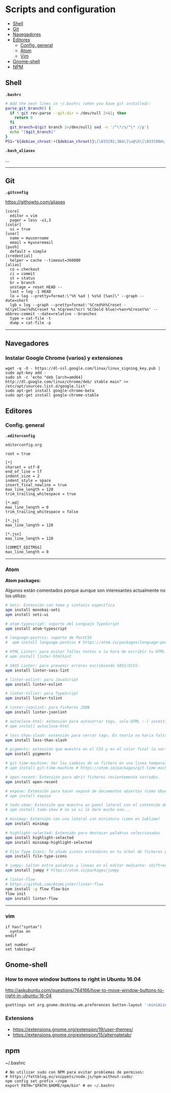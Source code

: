 # Scripts and configuration

- [Shell](#shell)
- [Git](#git)
- [Navegadores](#navegadores)
- [Editores](#editores)
  - [Config. general](#config-general)
  - [Atom](#atom)
  - [Vim](#vim)
- [Gnome-shell](#gnome-shell)
- [NPM](#npm)

## Shell

**`.bashrc`**

```bash
# Add the next lines in ~/.bashrc (when you have git installed):
parse_git_branch() {
  if ! git rev-parse --git-dir > /dev/null 2>&1; then
    return 0
  fi
  git_branch=$(git branch 2>/dev/null| sed -n '/^\*/s/^\* //p')
  echo "[$git_branch]"
}
PS1="${debian_chroot:+($debian_chroot)}\[\033[01;36m\]\u@\h\[\033[00m\]:\[\033[01;32m\]\w\[\033[00m\]\[\033[01;31m\]\$(parse_git_branch)\[\033[00m\]$ "
```

**`.bash_aliases`**

...

<hr>

## Git

**`.gitconfig`**

https://githowto.com/aliases

```
[core]
  editor = vim
  pager = less -x1,3
[color]
  ui = true
[user]
  name = myusername
  email = myuseremail
[push]
  default = simple
[credential]
  helper = cache --timeout=360000
[alias]
  co = checkout
  ci = commit
  st = status
  br = branch
  unstage = reset HEAD --
  last = log -1 HEAD
  lo = log --pretty=format:\"%h %ad | %s%d [%an]\" --graph --date=short
  lgb = log --graph --pretty=format:'%Cred%h%Creset -%C(yellow)%d%Creset %s %Cgreen(%cr) %C(bold blue)<%an>%Creset%n' --abbrev-commit --date=relative --branches
  type = cat-file -t
  dump = cat-file -p
```

<hr>

## Navegadores

### Instalar Google Chrome (varios) y extensiones

```
wget -q -O - https://dl-ssl.google.com/linux/linux_signing_key.pub | sudo apt-key add - 
sudo sh -c 'echo "deb [arch=amd64] http://dl.google.com/linux/chrome/deb/ stable main" >> /etc/apt/sources.list.d/google.list'
sudo apt-get install google-chrome-beta
sudo apt-get install google-chrome-stable
```

## Editores

### Config. general

**`.editorconfig`**

```
editorconfig.org

root = true

[*]
charset = utf-8
end_of_line = lf
indent_size = 2
indent_style = space
insert_final_newline = true
max_line_length = 120
trim_trailing_whitespace = true

[*.md]
max_line_length = 0
trim_trailing_whitespace = false

[*.js]
max_line_length = 120

[*.jsx]
max_line_length = 120

[COMMIT_EDITMSG]
max_line_length = 0
```

<hr>

### Atom

**Atom packages:**

Algunos están comentados porque aunque son interesantes actualmente no los utilizo:

```bash
# Seti: Extensión con tema y sintaxis específica
apm install monokai-seti
apm install seti-ui

# atom-typescript: soporte del Lenguaje TypeScript
apm install atom-typescript

# language-postcss: soporte de PostCSS
#  apm install language-postcss # https://atom.io/packages/language-postcss

# HTML Linter: para evitar fallos tontos a la hora de escribir tu HTML:
# apm install linter-htmlhint

# SASS Linter: para prevenir errores escribiendo SASS/SCSS:
apm install linter-sass-lint

# linter-eslint: para JavaScript
apm install linter-eslint

# linter-tslint: para TypeScript
apm install linter-tslint

# linter-jsonlint: para ficheros JSON
apm install linter-jsonlint

# autoclose-html: extensión para autocerrar tags, solo HTML :-( investigar como cerrar cualquier tag
# apm install autoclose-html

# less-than-slash: extensión para cerrar tags. En teoría no haría falta la anterior :-/
apm install less-than-slash

# pigments: extensión que muestra en el CSS y en el color final la variable de color (#ff0000 se vería en rojo)
apm install pigments

# git-time-machine: Ver los cambios de un fichero en una linea temporal
# apm install git-time-machine # https://atom.io/packages/git-time-machine

# open-recent: Extensión para abrir ficheros recientemente cerrados.
apm install open-recent

# expose: Extensión para hacer exposé de documentos abiertos (como Ubuntu y Mac) con alt+shift+e (gestión de ventanas):
# apm install expose

# todo-show: Extensión que muestra un panel lateral con el contenido de ficheros TODO CHANGED etc. encontrados junto al fichero abierto
# apm install todo-show # no sé si le daré mucho uso...

# minimap: Extensión con una lateral con miniatura (como en Sublime)
apm install minimap

# highlight-selected: Extensión para destacar palabras seleccionadas
apm install highlight-selected
apm install minimap-highlight-selected

# File Type Icons: Te añade iconos estándares en tu árbol de ficheros para poder distinguir visualmente el tipo de cada fichero.
apm install file-type-icons

# jumpy: Saltar entre palabras y lineas en el editor mediante: shift+enter y las dos primeras letras del lugar al que se quiera saltar:
apm install jumpy # https://atom.io/packages/jumpy

# linter-flow 
# https://github.com/AtomLinter/linter-flow
npm install -g flow flow-bin
flow init
apm install linter-flow
```

<hr>

### vim

```
if has("syntax")
  syntax on
endif

set number
set tabstop=2
```
## Gnome-shell

### How to move window buttons to right in Ubuntu 16.04

http://askubuntu.com/questions/764166/how-to-move-window-buttons-to-right-in-ubuntu-16-04

```sh
gsettings set org.gnome.desktop.wm.preferences button-layout ':minimize,maximize,close'
```

### Extensions

- https://extensions.gnome.org/extension/19/user-themes/
- https://extensions.gnome.org/extension/15/alternatetab/

## npm

~/.bashrc

```
# No utilizar sudo con NPM para evitar problemas de permisos:
# https://fettblog.eu/snippets/node.js/npm-without-sudo/
npm config set prefix ~/npm
export PATH="$PATH:$HOME/npm/bin" # en ~/.bashrc
```
